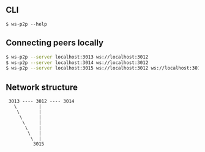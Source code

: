 ## CLI
`$ ws-p2p --help`

## Connecting peers locally
```zsh
$ ws-p2p --server localhost:3013 ws://localhost:3012
$ ws-p2p --server localhost:3014 ws://localhost:3012
$ ws-p2p --server localhost:3015 ws://localhost:3012 ws://localhost:3013

```

Network structure
-----------------

```
 3013 ---- 3012 ---- 3014
   \        |
    \       |
     \      |
      \     |
       \    |
        \   |
         \  |
          3015

```